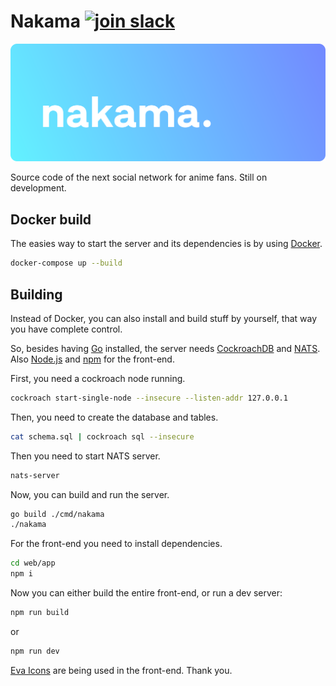 # Nakama [![join slack](https://img.shields.io/badge/slack-join-none.svg?style=social&logo=slack)](https://join.slack.com/t/nakama-social/shared_invite/zt-143j6bzie-spuCdq79xIZJQa4DaPb0uQ)

![banner](assets/banner.svg)

Source code of the next social network for anime fans. Still on development.

## Docker build

The easies way to start the server and its dependencies is by using [Docker](https://www.docker.com/).

```bash
docker-compose up --build
```

## Building

Instead of Docker, you can also install and build stuff by yourself, that way you have complete control.

So, besides having [Go](https://golang.org) installed, the server needs [CockroachDB](https://www.cockroachlabs.com) and [NATS](https://nats.io).
Also [Node.js](https://nodejs.org) and [npm](https://nodejs.org) for the front-end.

First, you need a cockroach node running.

```bash
cockroach start-single-node --insecure --listen-addr 127.0.0.1
```

Then, you need to create the database and tables.

```bash
cat schema.sql | cockroach sql --insecure
```

Then you need to start NATS server.

```bash
nats-server
```

Now, you can build and run the server.

```bash
go build ./cmd/nakama
./nakama
```

For the front-end you need to install dependencies.

```bash
cd web/app
npm i
```

Now you can either build the entire front-end, or run a dev server:

```bash
npm run build
```

or

```bash
npm run dev
```

[Eva Icons](https://github.com/akveo/eva-icons) are being used in the front-end. Thank you.
